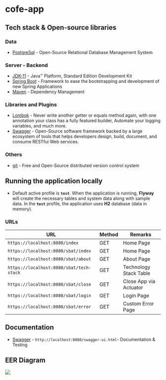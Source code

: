 # cofe-app

## Tech stack & Open-source libraries

### Data

* 	[PostgreSql](https://www.postgresql.org/) - Open-Source Relational Database Management System

### Server - Backend

* 	[JDK-11](https://www.oracle.com/java/technologies/javase-jdk11-downloads.html) - Java™ Platform, Standard Edition Development Kit
* 	[Spring Boot](https://spring.io/projects/spring-boot) - Framework to ease the bootstrapping and development of new Spring Applications
* 	[Maven](https://maven.apache.org/) - Dependency Management

###  Libraries and Plugins

* 	[Lombok](https://projectlombok.org/) - Never write another getter or equals method again, with one annotation your class has a fully featured builder, Automate your logging variables, and much more.
* 	[Swagger](https://swagger.io/) - Open-Source software framework backed by a large ecosystem of tools that helps developers design, build, document, and consume RESTful Web services.

### Others 

* 	[git](https://git-scm.com/) - Free and Open-Source distributed version control system


## Running the application locally

*	Default active profile is **`test`**. When the application is running, **Flyway** will create the necessary tables and system data along with sample data. In the **`test`** profile, the application uses **H2** database (data in memory).


### URLs

|                   URL                   | Method |          Remarks       |
|-----------------------------------------|--------|------------------------|
|`https://localhost:8080/index`           | GET    | Home Page              |
|`https://localhost:8080/sbat/index`      | GET    | Home Page              |
|`https://localhost:8080/sbat/about`      | GET    | About Page             |
|`https://localhost:8080/sbat/tech-stack` | GET    | Technology Stack Table |
|`https://localhost:8080/sbat/close`      | GET    | Close App via Actuator |
|`https://localhost:8080/sbat/login`      | GET    | Login Page             |
|`https://localhost:8080/sbat/error`      | GET    | Custom Error Page      |

## Documentation

* 	[Swagger](http://localhost:8083/swagger-ui.html) - `http://localhost:8080/swagger-ui.html`- Documentation & Testing

## EER Diagram

<img src="images\SBAT-EER-Diagram.png"/>
